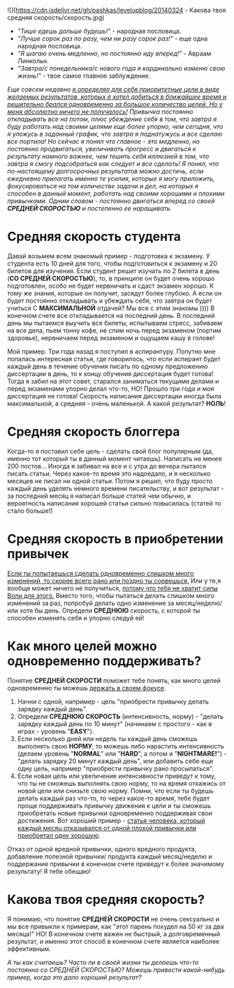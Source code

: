 
<!--
Title: Какова твоя средняя скорость?
PostId: 8644334321863253497
Published: true
-->

![](https://cdn.jsdelivr.net/gh/pashkas/levelupblog/20140324 - Какова твоя средняя скорость/скорость.jpg)

- *"Тише едешь дальше будешь!"* - народная пословица.
- *"Лучше сорок раз по разу, чем ни разу сорок раз!"* - еще одна народная пословица.
- *"Я шагаю очень медленно, но постоянно иду вперед!"* - Авраам Линкольн.
- *"Завтра/с понедельника/с нового года я кардинально изменю свою жизнь!"* - твое самое главное заблуждение.

*Еще совсем недавно [я определял для себя приоритетные цели в виде желаемых результатов, которых я хотел добиться в ближайшее время и решительно брался одновременно за большое количество целей. Но у меня абсолютно ничего не получалось!](http://nerdistway.blogspot.com/2014/03/blog-post_19.html) Привычка постоянно откладывать все на потом, плюс убеждение себя в том, что завтра я буду работать над своими целями еще более упорно, чем сегодня, что я уложусь в заданный график, что завтра я поднатужусь и все сделаю все портила! Но сейчас я понял что главное - это медленно, но постоянно продвигаться, увеличивать прогресс и двигаться к результату намного важнее, чем тешить себя иллюзией в том, что завтра я смогу подсобраться как следует и все сделать! Я понял, что по-настоящему долгосрочных результатов можно достичь, если ежедневно прилагать именно те усилия, которые я могу приложить, фокусироваться на том количестве задачи и дел, на которых я способен в данный момент, работать над своими хорошими и плохими привычками. Одним словом - постоянно двигаться вперед со своей **СРЕДНЕЙ СКОРОСТЬЮ** и постепенно ее наращивать.*

<!--more-->

# Средняя скорость студента

Давай возьмем всем знакомый пример - подготовка к экзамену. У студента есть 10 дней для того, чтобы подготовиться к экзамену и 20 билетов для изучения. Если студент решит изучать по 2 билета в день (**СО СРЕДНЕЙ СКОРОСТЬЮ**), то, в принципе он будет очень хорошо подготовлен, особо не будет нервничать и сдаст экзамен хорошо. К тому же знания, которые он получит, засядут более глубоко. А если он будет постоянно откладывать и убеждать себя, что завтра он будет учиться С **МАКСИМАЛЬНОЙ** отдачей? Мы все с этим знакомы )))) В конечном счете все откладывается на последний день. В последний день мы пытаемся выучить все билеты, испытываем стресс, забиваем на все дела, пьем тонну кофе, не спим ночь перед экзаменом (портим здоровье), нервничаем перед экзаменом и ощущаем кашу в голове!

Мой пример. Три года назад я поступил в аспирантуру. Попутно мне попалась интересная статья, где говорилось, что если аспирант будет каждый день в течение обучения писать по одному предложению диссертации в день, то к концу обучения диссертация будет готова! Тогда я забил на этот совет, старался заниматься текущими делами и перед экзаменами упорно делал что-то, НО! Прошло три года и моя диссертация не готова! Скорость написания диссертации иногда была максимальной, а средняя - очень маленькой. А какой результат? **НОЛЬ**!

# Средняя скорость блоггера

Когда-то я поставил себе цель - сделать свой блог популярным (да, именно тот который ты в данный момент читаешь). Написать не менее 200 постов... Иногда я забивал на все и с утра до вечера пытался писать статьи. Через какое-то время это надоедало, и я несколько месяцев не писал ни одной статьи. Потом я решил, что буду просто каждый день уделять немного времени писательству, и вот результат - за последний месяц я написал больше статей чем обычно, и вероятность написания хорошей статьи сильно повысилась (статей то стало больше!)

# Средняя скорость в приобретении привычек

[Если ты попытаешься сделать одновременно слишком много изменений, то скорее всего рано или поздно ты сорвешься.](http://zenhabits.ru/fail/) Или у те,я вообще может ничего не получиться, [потому что тебя не хватит силы Воли для этого.](http://nerdistway.blogspot.com/2013/12/blog-post_27.html) Вместо того, чтобы пытаться делать слишком много изменений за раз, попробуй делать одно изменение за месяц/неделю/или хотя бы день. Определи
**СРЕДНЮЮ** скорость, с которой ты способен изменять себя и упорно следуй ей!

# Как много целей можно одновременно поддерживать?

Понятие **СРЕДНЕЙ СКОРОСТИ** поможет тебе понять, как много целей одновременно ты можешь [держать в своем фокусе](http://nerdistway.blogspot.com/2013/11/blog-post.html).

1. Начни с одной, например - цель "приобрести привычку делать зарядку
каждый день".
2. Определи **СРЕДНЮЮ СКОРОСТЬ** (интенсивность, норму) - "делать зарядку каждый день по 10 минут" (начинаем с простого - как в играх - уровень "**EASY**").
3. Если несколько дней или недель ты каждый день сможешь выполнять свою **НОРМУ**, то можешь либо нарастить интенсивность (делаем уровень "**NORMAL**" или "**HARD**", а потом и "**NIGHTMARE!**") - "делать зарядку 20 минут каждый день", или добавить себе еще одну цель, например "приобрести привычку рано просыпаться".
4. Если новая цель или увеличение интенсивности приведут к тому, что ты не сможешь выполнять свою норму, то на время откажись от новой цели или снизьте свою норму. Помни, что если ты будешь делать каждый раз что-то, то через какое-то время, тебе будет проще поддерживать привычку движения к цели и ты сможешь приобретать новые привычки одновременно поддерживая свои достижения. Вот хороший пример - [статья человека, который каждый месяц отказывался от одной плохой привычки или приобретал одну хорошую](http://zenhabits.ru/normal/).

Отказ от одной вредной привычки, одного вредного продукта, добавление полезной привычки/ продукта каждый месяц/неделю и поддержание привычки в конечном счете приведут к более значимому результату! Я тебе обещаю!

# Какова твоя средняя скорость?

Я понимаю, что понятие **СРЕДНЕЙ СКОРОСТИ** не очень сексуально и мы все привыкли к примерам, как "этот парень похудел на 50 кг за два месяца!" НО! В конечном счете важен не быстрый, а долговременный результат, и именно этот способ в конечном счете является наиболее эффективным.

*А ты как считаешь? Часто ли в своей жизни ты делаешь что-то постоянно со СРЕДНЕЙ СКОРОСТЬЮ? Можешь привести какой-нибудь пример, когда это дало хороший результат?*
